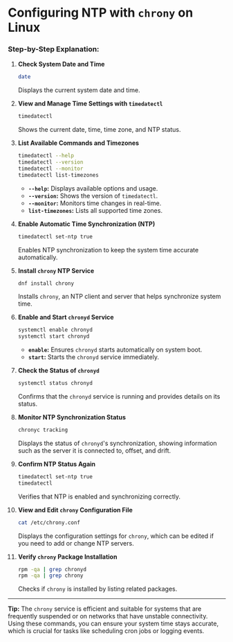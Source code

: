 # Configuring NTP with `chrony` on Linux

### **Step-by-Step Explanation:**

1. **Check System Date and Time**
   ```bash
   date
   ```
   Displays the current system date and time.

2. **View and Manage Time Settings with `timedatectl`**
   ```bash
   timedatectl
   ```
   Shows the current date, time, time zone, and NTP status.

3. **List Available Commands and Timezones**
   ```bash
   timedatectl --help
   timedatectl --version
   timedatectl --monitor
   timedatectl list-timezones
   ```
   - **`--help`:** Displays available options and usage.
   - **`--version`:** Shows the version of `timedatectl`.
   - **`--monitor`:** Monitors time changes in real-time.
   - **`list-timezones`:** Lists all supported time zones.

4. **Enable Automatic Time Synchronization (NTP)**
   ```bash
   timedatectl set-ntp true
   ```
   Enables NTP synchronization to keep the system time accurate automatically.

5. **Install `chrony` NTP Service**
   ```bash
   dnf install chrony
   ```
   Installs `chrony`, an NTP client and server that helps synchronize system time.

6. **Enable and Start `chronyd` Service**
   ```bash
   systemctl enable chronyd
   systemctl start chronyd
   ```
   - **`enable`:** Ensures `chronyd` starts automatically on system boot.
   - **`start`:** Starts the `chronyd` service immediately.

7. **Check the Status of `chronyd`**
   ```bash
   systemctl status chronyd
   ```
   Confirms that the `chronyd` service is running and provides details on its status.

8. **Monitor NTP Synchronization Status**
   ```bash
   chronyc tracking
   ```
   Displays the status of `chronyd`'s synchronization, showing information such as the server it is connected to, offset, and drift.

9. **Confirm NTP Status Again**
   ```bash
   timedatectl set-ntp true
   timedatectl
   ```
   Verifies that NTP is enabled and synchronizing correctly.

10. **View and Edit `chrony` Configuration File**
    ```bash
    cat /etc/chrony.conf
    ```
    Displays the configuration settings for `chrony`, which can be edited if you need to add or change NTP servers.

11. **Verify `chrony` Package Installation**
    ```bash
    rpm -qa | grep chronyd
    rpm -qa | grep chrony
    ```
    Checks if `chrony` is installed by listing related packages.

---

**Tip:** The `chrony` service is efficient and suitable for systems that are frequently suspended or on networks that have unstable connectivity. Using these commands, you can ensure your system time stays accurate, which is crucial for tasks like scheduling cron jobs or logging events.
